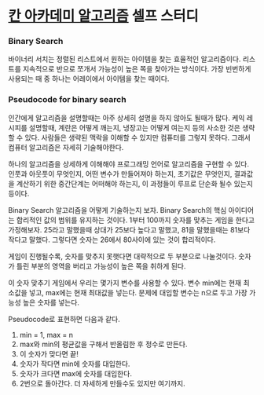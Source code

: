 # [칸 아카데미 알고리즘](https://ko.khanacademy.org/computing/computer-science/algorithms) 셀프 스터디

### Binary Search

바이너리 서치는 정렬된 리스트에서 원하는 아이템을 찾는 효율적인 알고리즘이다.
리스트를 지속적으로 반으로 쪼개서 가능성이 높은 쪽을 찾아가는 방식이다.
가장 빈번하게 사용되는 때 중 하나는 어레이에서 아이템을 찾는 때이다.

### Pseudocode for binary search

인간에게 알고리즘을 설명할때는 아주 상세히 설명을 하지 않아도 될때가 많다.
케익 레시피를 설명할때, 계란은 어떻게 깨는지, 냉장고는 어떻게 여는지 등의 사소한 것은 생략할 수 있다.
사람들은 생략된 맥락을 이해할 수 있지만 컴퓨터를 그렇지 못하다. 그래서 컴퓨터 알고리즘은 자세히 기술해야한다.

하나의 알고리즘을 상세하게 이해해야 프로그래밍 언어로 알고리즘을 구현할 수 있다.
인풋과 아웃풋이 무엇인지, 어떤 변수가 만들어져야 하는지, 초기값은 무엇인지,
결과값을 계산하기 위한 중간단계는 어떠해야 하는지, 이 과정들이 루프로 단순화 될수 있는지 등이다.

Binary Search 알고리즘을 어떻게 기술하는지 보자.
Binary Search의 핵심 아이디어는 합리적인 값의 범위를 유지하는 것이다.
1부터 100까지 숫자를 맞추는 게임을 한다고 가정해보자.
25라고 말했을때 상대가 25보다 높다고 말했고, 81을 말했을때는 81보다 작다고 말했다.
그렇다면 숫자는 26에서 80사이에 있는 것이 합리적이다.

게임이 진행될수록, 숫자를 맞추지 못햇다면 대략적으로 두 부분으로 나눌것이다.
숫자가 틀린 부분의 영역을 버리고 가능성이 높은 쪽을 취하게 된다.

이 숫자 맞추기 게임에서 우리는 몇가지 변수를 사용할 수 있다.
변수 min에는 현재 최소값을 넣고, max에는 현재 최대값을 넣는다.
문제에 대입할 변수는 n으로 두고 가장 가능성 높은 숫자를 넣는다.

Pseudocode로 표현하면 다음과 같다.
1. min = 1, max = n
2. max와 min의 평균값을 구해서 반올림한 후 정수로 만든다.
3. 이 숫자가 맞다면 끝!
4. 숫자가 작다면 min에 숫자를 대입한다.
5. 숫자가 크다면 max에 숫자를 대입한다.
6. 2번으로 돌아간다.
더 자세하게 만들수도 있지만 여기까지.